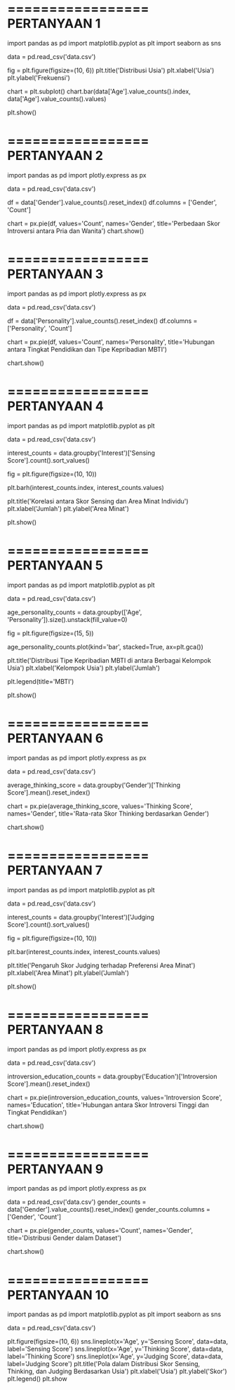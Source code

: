 =================
PERTANYAAN 1
=================

import pandas as pd
import matplotlib.pyplot as plt
import seaborn as sns

data = pd.read_csv('data.csv')

fig = plt.figure(figsize=(10, 6))
plt.title('Distribusi Usia')
plt.xlabel('Usia')
plt.ylabel('Frekuensi')

chart = plt.subplot()
chart.bar(data['Age'].value_counts().index, data['Age'].value_counts().values)

plt.show()

=================
PERTANYAAN 2
=================
import pandas as pd
import plotly.express as px

data = pd.read_csv('data.csv')

df = data['Gender'].value_counts().reset_index()
df.columns = ['Gender', 'Count']

chart = px.pie(df, values='Count', names='Gender', title='Perbedaan Skor Introversi antara Pria dan Wanita')
chart.show()

=================
PERTANYAAN 3
=================
import pandas as pd
import plotly.express as px

data = pd.read_csv('data.csv')

df = data['Personality'].value_counts().reset_index()
df.columns = ['Personality', 'Count']

chart = px.pie(df, values='Count', names='Personality', title='Hubungan antara Tingkat Pendidikan dan Tipe Kepribadian MBTI')

chart.show()

=================
PERTANYAAN 4
=================
import pandas as pd
import matplotlib.pyplot as plt

data = pd.read_csv('data.csv')

interest_counts = data.groupby('Interest')['Sensing Score'].count().sort_values()

fig = plt.figure(figsize=(10, 10))

plt.barh(interest_counts.index, interest_counts.values)

plt.title('Korelasi antara Skor Sensing dan Area Minat Individu')
plt.xlabel('Jumlah')
plt.ylabel('Area Minat')

plt.show()


=================
PERTANYAAN 5
=================
import pandas as pd
import matplotlib.pyplot as plt

data = pd.read_csv('data.csv')

age_personality_counts = data.groupby(['Age', 'Personality']).size().unstack(fill_value=0)

fig = plt.figure(figsize=(15, 5))

age_personality_counts.plot(kind='bar', stacked=True, ax=plt.gca())

plt.title('Distribusi Tipe Kepribadian MBTI di antara Berbagai Kelompok Usia')
plt.xlabel('Kelompok Usia')
plt.ylabel('Jumlah')

plt.legend(title='MBTI')

plt.show()


=================
PERTANYAAN 6
=================
import pandas as pd
import plotly.express as px

data = pd.read_csv('data.csv')

average_thinking_score = data.groupby('Gender')['Thinking Score'].mean().reset_index()

chart = px.pie(average_thinking_score, values='Thinking Score', names='Gender', title='Rata-rata Skor Thinking berdasarkan Gender')

chart.show()


=================
PERTANYAAN 7
=================
import pandas as pd
import matplotlib.pyplot as plt

data = pd.read_csv('data.csv')

interest_counts = data.groupby('Interest')['Judging Score'].count().sort_values()

fig = plt.figure(figsize=(10, 10))

plt.bar(interest_counts.index, interest_counts.values)

plt.title('Pengaruh Skor Judging terhadap Preferensi Area Minat')
plt.xlabel('Area Minat')
plt.ylabel('Jumlah')

plt.show()


=================
PERTANYAAN 8
=================
import pandas as pd
import plotly.express as px

data = pd.read_csv('data.csv')

introversion_education_counts = data.groupby('Education')['Introversion Score'].mean().reset_index()

chart = px.pie(introversion_education_counts, values='Introversion Score', names='Education', title='Hubungan antara Skor Introversi Tinggi dan Tingkat Pendidikan')

chart.show()


=================
PERTANYAAN 9
=================
import pandas as pd
import plotly.express as px

data = pd.read_csv('data.csv')
gender_counts = data['Gender'].value_counts().reset_index()
gender_counts.columns = ['Gender', 'Count']

chart = px.pie(gender_counts, values='Count', names='Gender', title='Distribusi Gender dalam Dataset')

chart.show()

=================
PERTANYAAN 10
=================
import pandas as pd
import matplotlib.pyplot as plt
import seaborn as sns

data = pd.read_csv('data.csv')

plt.figure(figsize=(10, 6))
sns.lineplot(x='Age', y='Sensing Score', data=data, label='Sensing Score')
sns.lineplot(x='Age', y='Thinking Score', data=data, label='Thinking Score')
sns.lineplot(x='Age', y='Judging Score', data=data, label='Judging Score')
plt.title('Pola dalam Distribusi Skor Sensing, Thinking, dan Judging Berdasarkan Usia')
plt.xlabel('Usia')
plt.ylabel('Skor')
plt.legend()
plt.show
